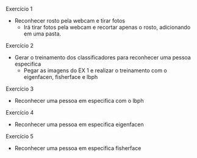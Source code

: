 Exercício 1
  - Reconhecer rosto pela webcam e tirar fotos
    - Irá tirar fotos pela webcam e recortar apenas o rosto, adicionando em uma pasta.

Exercício 2
  - Gerar o treinamento dos classificadores para reconhecer uma pessoa especifica
    - Pegar as imagens do EX 1 e realizar o treinamento com o eigenfacen, fisherface e lbph

Exercício 3
  - Reconhecer uma pessoa em especifica com o lbph

Exercício 4
  - Reconhecer uma pessoa em especifica  eigenfacen

Exercício 5
  - Reconhecer uma pessoa em especifica  fisherface

